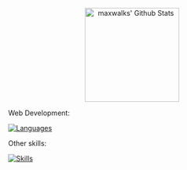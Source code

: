 <div align="center">
<p align="center">
    <a href="https://github.com/anuraghazra/github-readme-stats"><img alt="maxwalks' Github Stats" src="https://github-readme-stats.vercel.app/api?username=maxwalks&show_icons=true&count_private=true&theme=highcontrast" height="192px"/>
    </a>
  

  </p>
  
  </div>
Web Development:


[![Languages](https://skillicons.dev/icons?i=js,html,css,react,vite,nextjs,express,nodejs,mongodb,bootstrap,tailwind)](https://skillicons.dev)

Other skills:

[![Skills](https://skillicons.dev/icons?i=discordjs,aws,docker,cloudflare,linux,raspberrypi,nginx)](https://skillicons.dev)

